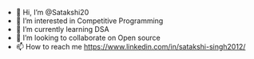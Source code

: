 - 👋 Hi, I’m @Satakshi20
- 👀 I’m interested in Competitive Programming
- 🌱 I’m currently learning DSA
- 💞️ I’m looking to collaborate on Open source
- 📫 How to reach me https://www.linkedin.com/in/satakshi-singh2012/

<!---
Satakshi20/Satakshi20 is a ✨ special ✨ repository because its `README.md` (this file) appears on your GitHub profile.
You can click the Preview link to take a look at your changes.
--->
